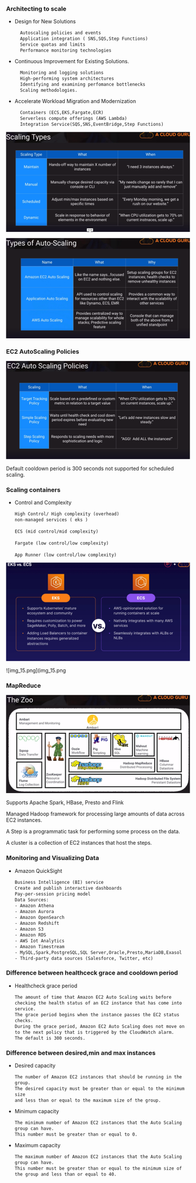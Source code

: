 
### Architecting to scale

- Design for New Solutions
    
        Autoscaling policies and events
        Application integration ( SNS,SQS,Step Functions)
        Service quotas and limits
        Performance monitoring technologies

- Continuous Improvement for Existing Solutions.

        Monitoring and logging solutions
        High-performing system architectures
        Identifying and examining perfomance bottlenecks
        Scaling methodologies.


- Accelerate Workload Migration and Modernization

        Containers (ECS,EKS,Fargate,ECR)
        Serverless compute offerings (AWS Lambda)
        Integration Service(SQS,SNS,EventBridge,Step Functions)




![img_19.png](img_19.png)

![img_18.png](img_18.png)


### EC2 AutoScaling Policies


![img_13.png](img_13.png)

Default cooldown period is 300 seconds
not supported for scheduled scaling.



### Scaling containers

- Control and Complexity

      High Control/ High complexity (overhead)
      non-managed services ( eks )

      ECS (mid control/mid complexity)

      Fargate (low control/low complexity)

      App Runner (low control/low complexity)

![img_14.png](img_14.png)

![img_15.png](img_15.png


### MapReduce

![img_16.png](img_16.png)

Supports Apache Spark, HBase, Presto and Flink

Managed Hadoop framework for processing large amounts of data across EC2 instances.

A Step is a programmatic task for performing some process on the data.

A cluster is a collection of EC2 instances that host the steps.


### Monitoring and Visualizing Data

- Amazon QuickSight

      Business Intelligence (BI) service
      Create and publish interactive dashboards
      Pay-per-session pricing model
      Data Sources:
      - Amazon Athena
      - Amazon Aurora
      - Amazon OpenSearch
      - Amazon Redshift
      - Amazon S3
      - Amazon RDS
      - AWS Iot Analytics
      - Amazon Timestream
      - MySQL,Spark,PostgreSQL,SQL Server,Oracle,Presto,MariaDB,Exasol
      - Third-party data sources (Salesforce, Twitter, etc)

### Difference between healthceck grace and cooldown period

- Healthcheck grace period

      The amount of time that Amazon EC2 Auto Scaling waits before checking the health status of an EC2 instance that has come into service.
      The grace period begins when the instance passes the EC2 status checks.
      During the grace period, Amazon EC2 Auto Scaling does not move on to the next policy that is triggered by the CloudWatch alarm.
      The default is 300 seconds.

### Difference between desired,min and max instances

- Desired capacity

      The number of Amazon EC2 instances that should be running in the group.
      The desired capacity must be greater than or equal to the minimum size 
      and less than or equal to the maximum size of the group.

- Minimum capacity

      The minimum number of Amazon EC2 instances that the Auto Scaling group can have.
      This number must be greater than or equal to 0.

- Maximum capacity

      The maximum number of Amazon EC2 instances that the Auto Scaling group can have.
      This number must be greater than or equal to the minimum size of the group and less than or equal to 40.
